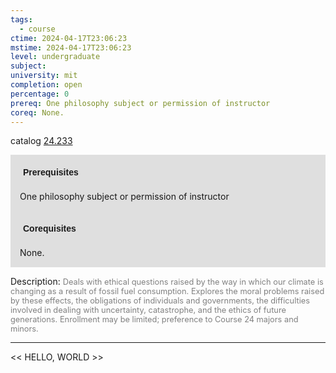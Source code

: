 ```yaml
---
tags:
  - course
ctime: 2024-04-17T23:06:23
mstime: 2024-04-17T23:06:23
level: undergraduate
subject: 
university: mit
completion: open
percentage: 0
prereq: One philosophy subject or permission of instructor
coreq: None.
---
```


catalog [24.233](http://student.mit.edu/catalog/m24a.html#24.233)

<span style="display: block; padding: 15px; background-color: rgb(100, 100, 100, 0.2);"><font id="m_prereq2867_0" style="display: block; font-family: Arial, sans-serif; font-weight: bold; padding: 5px">Prerequisites</font><br><span id="prereq2867_0">One philosophy subject or permission of instructor</span></span>
<span style="display: block; padding: 15px; background-color: rgb(100, 100, 100, 0.2);"><font id="m_coreq2867_0" style="display: block; font-family: Arial, sans-serif; font-weight: bold; padding: 5px">Corequisites</font><br><span id="coreq2867_0">None.</span></span>

<font style="">Description:</font>
<font style="color: grey; font-size: 0.8rem;">Deals with ethical questions raised by the way in which our climate is changing as a result of fossil fuel consumption. Explores the moral problems raised by these effects, the obligations of individuals and governments, the difficulties involved in dealing with uncertainty, catastrophe, and the ethics of future generations. Enrollment may be limited; preference to Course 24 majors and minors.</font>



---

<< HELLO, WORLD >>
